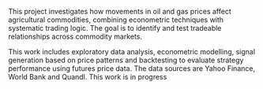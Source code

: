 This project investigates how movements in oil and gas prices affect agricultural commodities, combining econometric techniques with systematic trading logic.
The goal is to identify and test tradeable relationships across commodity markets.

This work includes exploratory data analysis, econometric modelling, signal generation based on price patterns and backtesting to evaluate strategy performance 
using futures price data. The data sources are Yahoo Finance, World Bank and Quandl. This work is in progress

